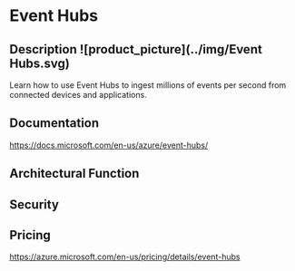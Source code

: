 # Event Hubs                 



## Description											![product_picture](../img/Event Hubs.svg)

Learn how to use Event Hubs to ingest millions of events per second from connected devices and applications.





## Documentation

https://docs.microsoft.com/en-us/azure/event-hubs/



## Architectural Function





## Security





## Pricing

https://azure.microsoft.com/en-us/pricing/details/event-hubs



